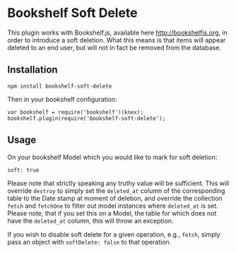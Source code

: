 # Bookshelf Soft Delete
This plugin works with Bookshelf.js, available here http://bookshelfjs.org, in order to introduce a soft deletion. What this means is that items will appear deleted to an end user, but will not in fact be removed from the database.

## Installation
  
    npm install bookshelf-soft-delete
    
Then in your bookshelf configuration:

    var bookshelf = require('bookshelf')(knex);
    bookshelf.plugin(require('bookshelf-soft-delete');
    
## Usage

On your bookshelf Model which you would like to mark for soft deletion:

    soft: true
    
Please note that strictly speaking any truthy value will be sufficient.
This will override `destroy` to simply set the `deleted_at` column of the corresponding table to the Date stamp at moment of deletion, and override the collection `fetch` and `fetchOne` to filter out model instances where `deleted_at` is set. Please note, that if you set this on a Model, the table for which does not have the `deleted_at` column, this will throw an exception.

If you wish to disable soft delete for a given operation, e.g., `fetch`, simply
pass an object with `softDelete: false` to that operation.
